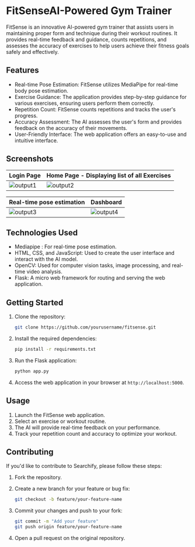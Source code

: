 # FitSenseAI-Powered Gym Trainer

FitSense is an innovative AI-powered gym trainer that assists users in maintaining proper form and technique during their workout routines. It provides real-time feedback and guidance, counts repetitions, and assesses the accuracy of exercises to help users achieve their fitness goals safely and effectively.

## Features

- Real-time Pose Estimation: FitSense utilizes MediaPipe for real-time body pose estimation.
- Exercise Guidance: The application provides step-by-step guidance for various exercises, ensuring users perform them correctly.
- Repetition Count: FitSense counts repetitions and tracks the user's progress.
- Accuracy Assessment: The AI assesses the user's form and provides feedback on the accuracy of their movements.
- User-Friendly Interface: The web application offers an easy-to-use and intuitive interface.

## Screenshots

| Login Page | Home Page - Displaying list of all Exercises |
| ------- | ------- |
| ![output1](https://github.com/jayantghadge/fitsense-major-project/assets/88991259/a7d1aed8-877e-4257-bc63-d3e3d2b5a45c) | ![output2](https://github.com/jayantghadge/fitsense-major-project/assets/88991259/8fe4b071-b25d-4566-81b4-1144b5f83376) |


| Real-time pose estimation | Dashboard |
| ------- | ------- |
| ![output3](https://github.com/jayantghadge/fitsense-major-project/assets/88991259/9ee4f9a7-b3b7-43ce-82b0-08bcaa9be580)| ![output4](https://github.com/jayantghadge/fitsense-major-project/assets/88991259/af887272-ca88-4545-bd1a-05bd08e3c36c) |

## Technologies Used

- Mediapipe : For real-time pose estimation.
- HTML, CSS, and JavaScript: Used to create the user interface and interact with the AI model.
- OpenCV: Used for computer vision tasks, image processing, and real-time video analysis.
- Flask: A micro web framework for routing and serving the web application.

## Getting Started

1. Clone the repository:

   ```bash
   git clone https://github.com/yourusername/fitsense.git
   ```

2. Install the required dependencies:

   ```bash
   pip install -r requirements.txt
   ```

3. Run the Flask application:

   ```bash
   python app.py
   ```

4. Access the web application in your browser at `http://localhost:5000`.

## Usage

1. Launch the FitSense web application.
2. Select an exercise or workout routine.
3. The AI will provide real-time feedback on your performance.
4. Track your repetition count and accuracy to optimize your workout.

## Contributing

If you'd like to contribute to Searchify, please follow these steps:

1. Fork the repository.

2. Create a new branch for your feature or bug fix:
   ```sh
   git checkout -b feature/your-feature-name
   ```

3. Commit your changes and push to your fork:
   ```sh
   git commit -m "Add your feature"
   git push origin feature/your-feature-name
   ```

4. Open a pull request on the original repository.

